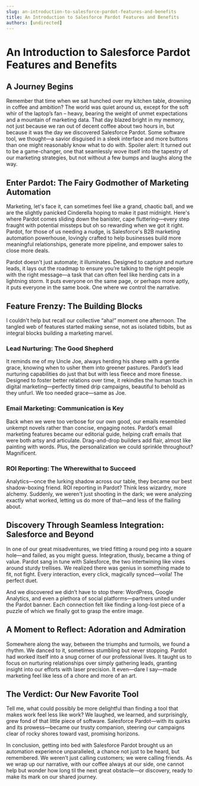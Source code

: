 ```yaml
---
slug: an-introduction-to-salesforce-pardot-features-and-benefits
title: An Introduction to Salesforce Pardot Features and Benefits
authors: [undirected]
---
```



# An Introduction to Salesforce Pardot Features and Benefits

## A Journey Begins

Remember that time when we sat hunched over my kitchen table, drowning in coffee and ambition? The world was quiet around us, except for the soft whir of the laptop’s fan – heavy, bearing the weight of unmet expectations and a mountain of marketing data. That day blazed bright in my memory, not just because we ran out of decent coffee about two hours in, but because it was the day we discovered Salesforce Pardot. Some software tool, we thought—a savior disguised in a sleek interface and more buttons than one might reasonably know what to do with. Spoiler alert: It turned out to be a game-changer, one that seamlessly wove itself into the tapestry of our marketing strategies, but not without a few bumps and laughs along the way.

## Enter Pardot: The Fairy Godmother of Marketing Automation

Marketing, let's face it, can sometimes feel like a grand, chaotic ball, and we are the slightly panicked Cinderella hoping to make it past midnight. Here's where Pardot comes sliding down the banister, cape fluttering—every step fraught with potential missteps but oh so rewarding when we got it right. Pardot, for those of us needing a nudge, is Salesforce's B2B marketing automation powerhouse, lovingly crafted to help businesses build more meaningful relationships, generate more pipeline, and empower sales to close more deals.

Pardot doesn't just automate; it illuminates. Designed to capture and nurture leads, it lays out the roadmap to ensure you’re talking to the right people with the right message—a task that can often feel like herding cats in a lightning storm. It puts everyone on the same page, or perhaps more aptly, it puts everyone in the same book. One where we control the narrative.

## Feature Frenzy: The Building Blocks

I couldn't help but recall our collective “aha!” moment one afternoon. The tangled web of features started making sense, not as isolated tidbits, but as integral blocks building a marketing marvel.

### Lead Nurturing: The Good Shepherd

It reminds me of my Uncle Joe, always herding his sheep with a gentle grace, knowing when to usher them into greener pastures. Pardot’s lead nurturing capabilities do just that but with less fleece and more finesse. Designed to foster better relations over time, it rekindles the human touch in digital marketing—perfectly timed drip campaigns, beautiful to behold as they unfurl. We too needed grace—same as Joe. 

### Email Marketing: Communication is Key

Back when we were too verbose for our own good, our emails resembled unkempt novels rather than concise, engaging notes. Pardot’s email marketing features became our editorial guide, helping craft emails that were both artsy and articulate. Drag-and-drop builders add flair, almost like painting with words. Plus, the personalization we could sprinkle throughout? Magnificent.

### ROI Reporting: The Wherewithal to Succeed

Analytics—once the lurking shadow across our table, they became our best shadow-boxing friend. ROI reporting in Pardot? Think less wizardry, more alchemy. Suddenly, we weren't just shooting in the dark; we were analyzing exactly what worked, letting us do more of that—and less of the flailing about. 

## Discovery Through Seamless Integration: Salesforce and Beyond

In one of our great misadventures, we tried fitting a round peg into a square hole—and failed, as you might guess. Integration, thusly, became a thing of value. Pardot sang in tune with Salesforce, the two intertwining like vines around sturdy trellises. We realized there was genius in something made to fit, not fight. Every interaction, every click, magically synced—voila! The perfect duet.

And we discovered we didn’t have to stop there: WordPress, Google Analytics, and even a plethora of social platforms—partners united under the Pardot banner. Each connection felt like finding a long-lost piece of a puzzle of which we finally got to grasp the entire image.

## A Moment to Reflect: Adoration and Admiration

Somewhere along the way, between the triumphs and turmoils, we found a rhythm. We danced to it, sometimes stumbling but never stopping. Pardot had worked itself into a snug corner of our professional lives. It taught us to focus on nurturing relationships over simply gathering leads, granting insight into our efforts with laser precision. It even—dare I say—made marketing feel like less of a chore and more of an art.

## The Verdict: Our New Favorite Tool

Tell me, what could possibly be more delightful than finding a tool that makes work feel less like work? We laughed, we learned, and surprisingly, grew fond of that little piece of software. Salesforce Pardot—with its quirks and its prowess—became our trusty companion, steering our campaigns clear of rocky shores toward vast, promising horizons.

In conclusion, getting into bed with Salesforce Pardot brought us an automation experience unparalleled, a chance not just to be heard, but remembered. We weren’t just calling customers; we were calling friends. As we wrap up our narrative, with our coffee always at our side, one cannot help but wonder how long til the next great obstacle—or discovery, ready to make its mark on our shared journey.